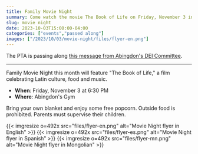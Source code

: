 ```yaml
--- 
title: Family Movie Night
summary: Come watch the movie The Book of Life on Friday, November 3 in Abingdon's gym.
slug: movie night
date: 2023-10-03T15:00:00-04:00
categories: ["events","passed along"]
images: ["/2023/10/03/movie-night/files/flyer-en.png"]
---
```


The PTA is passing along [this message from Abingdon's DEI Committee](https://abingdon.apsva.us/post/movie-night/).

---

Family Movie Night this month will feature "The Book of Life," a film celebrating Latin culture, food and music.

- **When**: Friday, November 3 at 6:30 PM
- **Where**: Abingdon's Gym

Bring your own blanket and enjoy some free popcorn. Outside food is prohibited. Parents must supervise their children.

{{< imgresize o=492x src="files/flyer-en.png" alt="Movie Night flyer in English" >}}
{{< imgresize o=492x src="files/flyer-es.png" alt="Movie Night flyer in Spanish" >}}
{{< imgresize o=492x src="files/flyer-mn.png" alt="Movie Night flyer in Mongolian" >}}